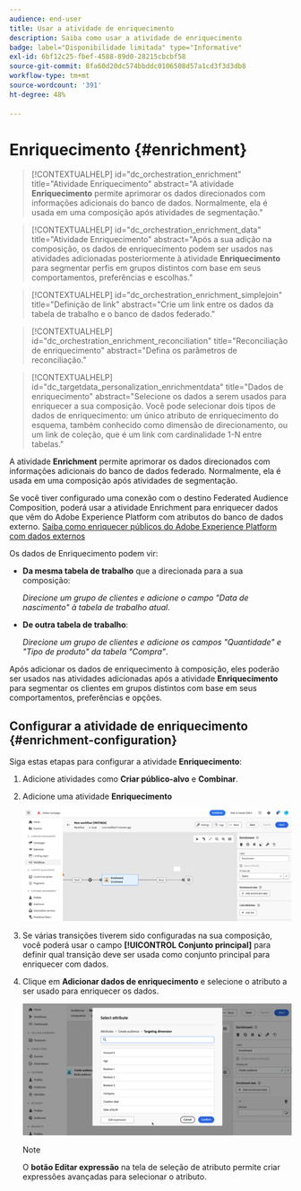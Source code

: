 ```yaml
---
audience: end-user
title: Usar a atividade de enriquecimento
description: Saiba como usar a atividade de enriquecimento
badge: label="Disponibilidade limitada" type="Informative"
exl-id: 6bf12c25-fbef-4588-89d0-28215cbcbf58
source-git-commit: 8fa60d20dc574bbddc0106508d57a1cd3f3d3db8
workflow-type: tm+mt
source-wordcount: '391'
ht-degree: 48%

---
```


# Enriquecimento {#enrichment}

>[!CONTEXTUALHELP]
>id="dc_orchestration_enrichment"
>title="Atividade Enriquecimento"
>abstract="A atividade **Enriquecimento** permite aprimorar os dados direcionados com informações adicionais do banco de dados. Normalmente, ela é usada em uma composição após atividades de segmentação."

>[!CONTEXTUALHELP]
>id="dc_orchestration_enrichment_data"
>title="Atividade Enriquecimento"
>abstract="Após a sua adição na composição, os dados de enriquecimento podem ser usados nas atividades adicionadas posteriormente à atividade **Enriquecimento** para segmentar perfis em grupos distintos com base em seus comportamentos, preferências e escolhas."

>[!CONTEXTUALHELP]
>id="dc_orchestration_enrichment_simplejoin"
>title="Definição de link"
>abstract="Crie um link entre os dados da tabela de trabalho e o banco de dados federado."

>[!CONTEXTUALHELP]
>id="dc_orchestration_enrichment_reconciliation"
>title="Reconciliação de enriquecimento"
>abstract="Defina os parâmetros de reconciliação."

>[!CONTEXTUALHELP]
>id="dc_targetdata_personalization_enrichmentdata"
>title="Dados de enriquecimento"
>abstract="Selecione os dados a serem usados para enriquecer a sua composição. Você pode selecionar dois tipos de dados de enriquecimento: um único atributo de enriquecimento do esquema, também conhecido como dimensão de direcionamento, ou um link de coleção, que é um link com cardinalidade 1-N entre tabelas."

A atividade **Enrichment** permite aprimorar os dados direcionados com informações adicionais do banco de dados federado. Normalmente, ela é usada em uma composição após atividades de segmentação.

Se você tiver configurado uma conexão com o destino Federated Audience Composition, poderá usar a atividade Enrichment para enriquecer dados que vêm do Adobe Experience Platform com atributos do banco de dados externo. [Saiba como enriquecer públicos do Adobe Experience Platform com dados externos](../../connections/destinations.md)

Os dados de Enriquecimento podem vir:

* **Da mesma tabela de trabalho** que a direcionada para a sua composição:

  *Direcione um grupo de clientes e adicione o campo &quot;Data de nascimento&quot; à tabela de trabalho atual*.

* **De outra tabela de trabalho**:

  *Direcione um grupo de clientes e adicione os campos &quot;Quantidade&quot; e &quot;Tipo de produto&quot; da tabela &quot;Compra&quot;*.

Após adicionar os dados de enriquecimento à composição, eles poderão ser usados nas atividades adicionadas após a atividade **Enriquecimento** para segmentar os clientes em grupos distintos com base em seus comportamentos, preferências e opções.

<!--For instance, you can add to the working table information related to customers' purchases and use this data to personalize emails with their latest purchase or the amount spent on these purchases.-->

## Configurar a atividade de enriquecimento {#enrichment-configuration}

Siga estas etapas para configurar a atividade **Enriquecimento**:

1. Adicione atividades como **Criar público-alvo** e **Combinar**.
1. Adicione uma atividade **Enriquecimento**

   ![](../assets/enrichment.png)

1. Se várias transições tiverem sido configuradas na sua composição, você poderá usar o campo **[!UICONTROL Conjunto principal]** para definir qual transição deve ser usada como conjunto principal para enriquecer com dados.

1. Clique em **Adicionar dados de enriquecimento** e selecione o atributo a ser usado para enriquecer os dados.

   ![](../assets/enrichment-add.png)

   >[!NOTE]
   >
   >O **botão Editar expressão** na tela de seleção de atributo permite criar expressões avançadas para selecionar o atributo.

<!--PAS VU SUR INSTANCE: You can select two types of enrichment data: a single enrichment attribute from the target dimension, or a collection link. Each of these types is detailed in the examples below:

    * [Single enrichment attribute](#single-attribute)
    * [Collection lnk](#collection-link)-->

<!--
## Examples {#example}

### Single enrichment attribute {#single-attribute}

Here, we are just adding a single enrichment attribute, for example, the date of birth. Follow these steps:

1. Click inside the **Attribute** field.
1. Select a simple field from the schema, also known as targeting dimension, the date of birth in our example. 
1. Click **Confirm**.
-->
<!--### Collection link {#collection-link}

In this more complex use case, we will select a collection link which is a link with a 1-N cardinality between tables. Let's retrieve the three latest purchases that are less than 100$. For this you need to define:

* an enrichment attribute: the **Total amount** field
* the number of lines to retrieve: 3
* a filter: filter out items that are greater than 100$
* a sorting: descendant sorting on the **Order date** field. 

#### Add the attribute {#add-attribute}

This is where you select the collection link to use as enrichment data.

1. Click inside the **Attribute** field.
1. Click **Display advanced attributes**.
1. Select the **Total amount** field from the **Purchases** table. 

#### Define the collection settings{#collection-settings}

Then, define how the data is collected and the number of records to retrieve.

1. Select **Collect data** in the **Select how the data is collected** drop-down.
1. Type "3" in the **Lines to retrieve (Columns to create)** field. 

If you want, for example, to get the average amount of purchases for a customer, select **Aggregated data** instead, and select **Average** in the **Aggregate function** drop-down.

#### Define the filters{#collection-filters}

Here, we define the maximum value for the enrichment attribute. We filter out items that are greater than 100$. [Learn how to work with the query modeler](../../query/query-modeler-overview.md)

1. Click **Edit filters**.
1. Add the two following filters: **Total amount** exists AND **Total amount** is less than 100. The first one filters NULL values as they would appear as the greatest value.
1. Click **Confirm**.

#### Define the sorting{#collection-sorting}

We now need to apply sorting in order to retrieve the three **latest** purchases.

1. Activate the **Enable sorting** option.
1. Click inside the **Attribute** field.
1. Select the **Order date** field.
1. Click **Confirm**. 
1. Select **Descending** from the **Sort** drop-down.-->
